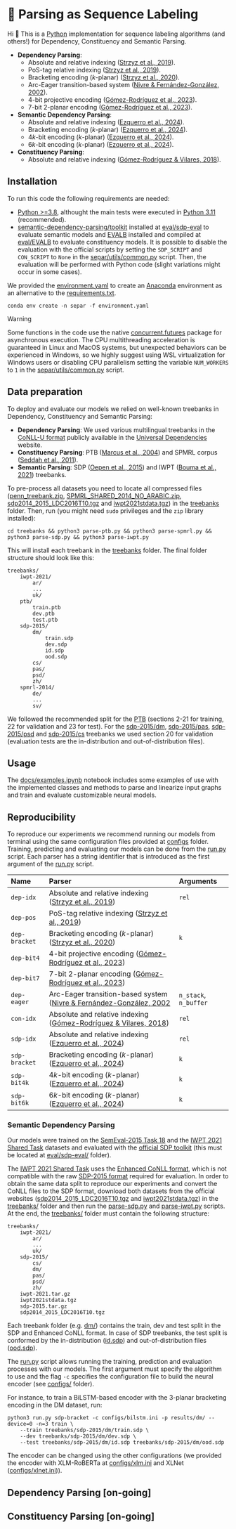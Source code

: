 # :seedling: Parsing as Sequence Labeling

Hi :wave: This is a [Python](https://www.python.org/) implementation for sequence labeling algorithms (and others!) for Dependency, Constituency and Semantic Parsing.


- **Dependency Parsing**:
    - Absolute and relative indexing ([Strzyz et al., 2019](https://aclanthology.org/N19-1077/)).
    - PoS-tag relative indexing ([Strzyz et al., 2019](https://aclanthology.org/N19-1077/)).
    - Bracketing encoding ($k$-planar) ([Strzyz et al., 2020](https://aclanthology.org/2020.coling-main.223/)).
    - Arc-Eager transition-based system ([Nivre & Fernández-González, 2002](https://aclanthology.org/J14-2002/)).
    - $4$-bit projective  encoding ([Gómez-Rodríguez et al., 2023](https://aclanthology.org/2023.emnlp-main.393/)).
    - $7$-bit $2$-planar encoding ([Gómez-Rodríguez et al., 2023](https://aclanthology.org/2023.emnlp-main.393/)).
- **Semantic Dependency Parsing**:
    - Absolute and relative indexing ([Ezquerro et al., 2024]()).
    - Bracketing encoding ($k$-planar) ([Ezquerro et al., 2024]()).
    - $4k$-bit encoding ($k$-planar) ([Ezquerro et al., 2024]()).
    - $6k$-bit encoding ($k$-planar) ([Ezquerro et al., 2024]()).
- **Constituency Parsing**:
    - Absolute and relative indexing ([Gómez-Rodríguez & Vilares, 2018](https://aclanthology.org/D18-1162/)).

## Installation 

To run this code the following requirements are needed:

- [Python >=3.8](https://www.python.org/downloads/), althought the main tests were executed in [Python 3.11](https://www.python.org/downloads/release/python-3110/) (recommended).
- [semantic-dependency-parsing/toolkit](https://github.com/semantic-dependency-parsing/toolkit) installed at [eval/sdp-eval](eval/sdp-eval) to evaluate semantic models and [EVALB](http://pauillac.inria.fr/~seddah/evalb_spmrl2013.tar.gz ) installed and compiled at [eval/EVALB](eval/EVALB) to evaluate constituency models. It is possible to disable the evaluation with the official scripts by setting the `SDP_SCRIPT` and `CON_SCRIPT` to `None` in the [separ/utils/common.py](separ/utils/common.py) script. Then, the evaluation will be performed with Python code (slight variations might occur in some cases).

We provided the [environment.yaml](environment.yaml) to create an [Anaconda](https://anaconda.org/) environment as an alternative to the [requirements.txt](requirements.txt).

```shell 
conda env create -n separ -f environment.yaml
```


> [!WARNING]
> Some functions in the code use the native [concurrent.futures](https://docs.python.org/es/3/library/concurrent.futures.html) package for asynchronous execution. The CPU multithreading acceleration is guaranteed in Linux and MacOS systems, but unexpected behaviors can be experienced in Windows, so we highly suggest using WSL virtualization for Windows users or disabling CPU parallelism setting the variable `NUM_WORKERS` to `1` in the [separ/utils/common.py](separ/utils/common.py) script.




## Data preparation 

To deploy and evaluate our models we relied on well-known treebanks in Dependency, Constituency and Semantic Parsing:

- **Dependency Parsing**: We used various multilingual treebanks in the [CoNLL-U format](https://universaldependencies.org/format.html) publicly available in the [Universal Dependencies](https://universaldependencies.org/) website. 
- **Constituency Parsing**:  PTB ([Marcus et al., 2004](https://aclanthology.org/J93-2004/)) and SPMRL corpus ([Seddah et al., 2011](https://aclanthology.org/volumes/W11-38/)).
- **Semantic Parsing**: SDP ([Oepen et al., 2015](https://aclanthology.org/S15-2153/)) and IWPT ([Bouma et al., 2021](https://aclanthology.org/2021.iwpt-1.15/)) treebanks. 

To pre-process all datasets you need to locate all compressed files ([penn_treebank.zip](treebanks/penn_treebank.zip), [SPMRL_SHARED_2014_NO_ARABIC.zip](treebanks/SPMRL_SHARED_2014_NO_ARABIC.zip), [sdp2014_2015_LDC2016T10.tgz](treebanks/sdp2014_2015_LDC2016T10.tgz) and [iwpt2021stdata.tgz](treebanks/iwpt2021stdata.tgz)) in the [treebanks](treebanks) folder. Then, run (you might need `sudo` privileges and the `zip` library installed):

```shell
cd treebanks && python3 parse-ptb.py && python3 parse-spmrl.py && python3 parse-sdp.py && python3 parse-iwpt.py
```

This will install each treebank in the [treebanks](treebanks/) folder. The final folder structure should look like this:

```
treebanks/
    iwpt-2021/
        ar/
        ...
        uk/
    ptb/
        train.ptb
        dev.ptb
        test.ptb
    sdp-2015/
        dm/
            train.sdp
            dev.sdp
            id.sdp
            ood.sdp
        cs/
        pas/
        psd/
        zh/
    spmrl-2014/
        de/
        ...
        sv/
```

We followed the recommended split for the [PTB](treebanks/ptb) (sections 2-21 for training, 22 for validation and 23 for test). For the [sdp-2015/dm](treebank/sdp-2015/dm), [sdp-2015/pas](treebank/sdp-2015/pas), [sdp-2015/psd](treebank/sdp-2015/psd) and [sdp-2015/cs](treebank/sdp-2015/cs) treebanks we used section 20 for validation (evaluation tests are the in-distribution and out-of-distribution files).


## Usage 

The [docs/examples.ipynb](docs/examples.ipynb) notebook includes some examples of use with the implemented classes and methods to parse and linearize input graphs and train and evaluate customizable neural models. 

## Reproducibility 

To reproduce our experiments we recommend running our models from terminal using the same configuration files provided at [configs](configs/) folder. Training, predicting and evaluating our models can be done from the [run.py](run.py) script. Each parser has a string identifier that is introduced as the first argument of the [run.py](run.py) script. 

| **Name** | **Parser** | **Arguments** |
|:---------|:-----------|:--------------|
| `dep-idx` | Absolute and relative indexing ([Strzyz et al., 2019](https://aclanthology.org/N19-1077/)) | `rel` |
| `dep-pos` | PoS-tag relative indexing ([Strzyz et al., 2019](https://aclanthology.org/N19-1077/)) | |
| `dep-bracket` | Bracketing encoding ($k$-planar) ([Strzyz et al., 2020](https://aclanthology.org/2020.coling-main.223/)) | `k` | 
| `dep-bit4` | $4$-bit projective  encoding ([Gómez-Rodríguez et al., 2023](https://aclanthology.org/2023.emnlp-main.393/)) | |
| `dep-bit7` |  $7$-bit $2$-planar encoding ([Gómez-Rodríguez et al., 2023](https://aclanthology.org/2023.emnlp-main.393/)) | | 
| `dep-eager` | Arc-Eager transition-based system ([Nivre & Fernández-González, 2002](https://aclanthology.org/J14-2002/) | `n_stack`, `n_buffer` | 
| `con-idx` | Absolute and relative indexing ([Gómez-Rodríguez & Vilares, 2018](https://aclanthology.org/D18-1162/)) | `rel` | 
| `sdp-idx` | Absolute and relative indexing ([Ezquerro et al., 2024]()) | `rel` | 
| `sdp-bracket` | Bracketing encoding ($k$-planar) ([Ezquerro et al., 2024]()) | `k` | 
| `sdp-bit4k` | $4k$-bit encoding ($k$-planar) ([Ezquerro et al., 2024]()) | `k` | 
| `sdp-bit6k` | $6k$-bit encoding ($k$-planar) ([Ezquerro et al., 2024]()) | `k` | 



### Semantic Dependency Parsing 

Our models were trained on the [SemEval-2015 Task 18](https://alt.qcri.org/semeval2015/task18/) and the [IWPT 2021 Shared Task](https://universaldependencies.org/iwpt21/) datasets and evaluated with the [official SDP toolkit](https://github.com/semantic-dependency-parsing/toolkit) (this must be located at [eval/sdp-eval/](../eval/sdp-eval/) folder). 

The [IWPT 2021 Shared Task](https://universaldependencies.org/iwpt21/) uses the [Enhanced CoNLL format](https://universaldependencies.org/u/overview/enhanced-syntax.html), which is not compatible with the raw [SDP-2015 format](https://alt.qcri.org/semeval2015/task18/index.php?id=data-and-tools) required for evaluation. In order to obtain the same data split to reproduce our experiments and convert the CoNLL files to the SDP format, download both datasets from the official websites ([sdp2014_2015_LDC2016T10.tgz](https://catalog.ldc.upenn.edu/LDC2016T10) and [iwpt2021stdata.tgz](https://universaldependencies.org/iwpt21/data.html)) in the [treebanks/](../treebanks/) folder and then run the [parse-sdp.py](../treebanks/parse-sdp.py) and [parse-iwpt.py](../treebanks/parse-iwpt.py) scripts. At the end, the [treebanks/](../treebanks/) folder must contain the following structure:

```
treebanks/
    iwpt-2021/
        ar/
        ...
        uk/
    sdp-2015/
        cs/
        dm/
        pas/
        psd/
        zh/
    iwpt-2021.tar.gz
    iwpt2021stdata.tgz
    sdp-2015.tar.gz
    sdp2014_2015_LDC2016T10.tgz
```

Each treebank folder (e.g. [dm/](../treebanks/sdp-2015/dm/)) contains the train, dev and test split in the SDP and Enhanced CoNLL format. In case of SDP treebanks, the test split is conformed by the in-distribution ([id.sdp](../treebanks/sdp-2015/dm/id.sdp)) and out-of-distribution files ([ood.sdp](../treebanks/sdp-2015/dm/ood.sdp)).

The [run.py](../run.py) script allows running the training, prediction and evaluation processes with our models. The first argument must specify the algorithm to use and the flag `-c` specifies the configuration file to build the neural encoder (see [configs/](../configs/) folder).

For instance, to train a BiLSTM-based encoder with the $3$-planar bracketing encoding in the DM dataset, run:

```shell
python3 run.py sdp-bracket -c configs/bilstm.ini -p results/dm/ --device=0 -n=3 train \
    --train treebanks/sdp-2015/dm/train.sdp \
    --dev treebanks/sdp-2015/dm/dev.sdp \
    --test treebanks/sdp-2015/dm/id.sdp treebanks/sdp-2015/dm/ood.sdp
```

The encoder can be changed using the other configurations (we provided the encoder with XLM-RoBERTa at [configs/xlm.ini](configs/xlm.ini) and XLNet ([configs/xlnet.ini](configs/xlnet.ini))). 


## Dependency Parsing [on-going]

## Constituency Parsing [on-going]



